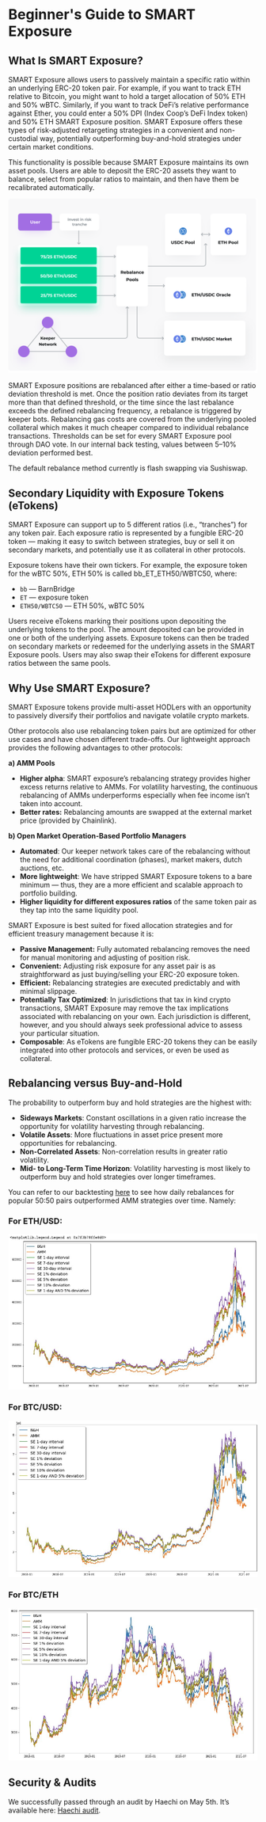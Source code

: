 # Beginner's Guide to SMART Exposure

## What Is SMART Exposure?

SMART Exposure allows users to passively maintain a specific ratio within an underlying ERC-20 token pair. For example, if you want to track ETH relative to Bitcoin, you might want to hold a target allocation of 50% ETH and 50% wBTC. Similarly, if you want to track DeFi’s relative performance against Ether, you could enter a 50% DPI \(Index Coop’s DeFi Index token\) and 50% ETH SMART Exposure position. SMART Exposure offers these types of risk-adjusted retargeting strategies in a convenient and non-custodial way, potentially outperforming buy-and-hold strategies under certain market conditions.

This functionality is possible because SMART Exposure maintains its own asset pools. Users are able to deposit the ERC-20 assets they want to balance, select from popular ratios to maintain, and then have them be recalibrated automatically.

![](.gitbook/assets/image%20%2811%29.png)

SMART Exposure positions are rebalanced after either a time-based or ratio deviation threshold is met. Once the position ratio deviates from its target more than that defined threshold, or the time since the last rebalance exceeds the defined rebalancing frequency, a rebalance is triggered by keeper bots. Rebalancing gas costs are covered from the underlying pooled collateral which makes it much cheaper compared to individual rebalance transactions. Thresholds can be set for every SMART Exposure pool through DAO vote. In our internal back testing, values between 5–10% deviation performed best.

The default rebalance method currently is flash swapping via Sushiswap.

## Secondary Liquidity with Exposure Tokens \(eTokens\) <a id="c504"></a>

SMART Exposure can support up to 5 different ratios \(i.e., “tranches”\) for any token pair. Each exposure ratio is represented by a fungible ERC-20 token — making it easy to switch between strategies, buy or sell it on secondary markets, and potentially use it as collateral in other protocols.

Exposure tokens have their own tickers. For example, the exposure token for the wBTC 50%, ETH 50% is called bb\_ET\_ETH50/WBTC50, where:

* `bb` — BarnBridge
* `ET` — exposure token
* `ETH50/WBTC50` — ETH 50%, wBTC 50%

Users receive eTokens marking their positions upon depositing the underlying tokens to the pool. The amount deposited can be provided in one or both of the underlying assets. Exposure tokens can then be traded on secondary markets or redeemed for the underlying assets in the SMART Exposure pools. Users may also swap their eTokens for different exposure ratios between the same pools.

## Why Use SMART Exposure?



SMART Exposure tokens provide multi-asset HODLers with an opportunity to passively diversify their portfolios and navigate volatile crypto markets.

Other protocols also use rebalancing token pairs but are optimized for other use cases and have chosen different trade-offs. Our lightweight approach provides the following advantages to other protocols:

**a\) AMM Pools**

* **Higher alpha**: SMART exposure’s rebalancing strategy provides higher excess returns relative to AMMs. For volatility harvesting, the continuous rebalancing of AMMs underperforms especially when fee income isn’t taken into account.
* **Better rates:** Rebalancing amounts are swapped at the external market price \(provided by Chainlink\).

**b\) Open Market Operation-Based Portfolio Managers**

* **Automated**: Our keeper network takes care of the rebalancing without the need for additional coordination \(phases\), market makers, dutch auctions, etc.
* **More lightweight**: We have stripped SMART Exposure tokens to a bare minimum — thus, they are a more efficient and scalable approach to portfolio building.
* **Higher liquidity for different exposures ratios** of the same token pair as they tap into the same liquidity pool.

SMART Exposure is best suited for fixed allocation strategies and for efficient treasury management because it is:

* **Passive Management:** Fully automated rebalancing removes the need for manual monitoring and adjusting of position risk.
* **Convenient:** Adjusting risk exposure for any asset pair is as straightforward as just buying/selling your ERC-20 exposure token.
* **Efficient:** Rebalancing strategies are executed predictably and with minimal slippage.
* **Potentially Tax Optimized**: In jurisdictions that tax in kind crypto transactions, SMART Exposure may remove the tax implications associated with rebalancing on your own. Each jurisdiction is different, however, and you should always seek professional advice to assess your particular situation.
* **Composable**: As eTokens are fungible ERC-20 tokens they can be easily integrated into other protocols and services, or even be used as collateral.

## Rebalancing versus Buy-and-Hold

The probability to outperform buy and hold strategies are the highest with:

* **Sideways Markets**: Constant oscillations in a given ratio increase the opportunity for volatility harvesting through rebalancing.
* **Volatile Assets**: More fluctuations in asset price present more opportunities for rebalancing.
* **Non-Correlated Assets**: Non-correlation results in greater ratio volatility.
* **Mid- to Long-Term Time Horizon**: Volatility harvesting is most likely to outperform buy and hold strategies over longer timeframes.

You can refer to our backtesting [here](https://drive.google.com/file/d/1fro709VIAkD_ad9gkgyVR27BO7K_Jmy0/view) to see how daily rebalances for popular 50:50 pairs outperformed AMM strategies over time. Namely:

### **For ETH/USD:**

![](.gitbook/assets/image%20%2814%29.png)

### **For BTC/USD:**

![](.gitbook/assets/image%20%2812%29.png)

### **For BTC/ETH**

![](.gitbook/assets/image%20%2817%29.png)

## Security & Audits

We successfully passed through an audit by Haechi on May 5th. It’s available here: [Haechi audit](https://github.com/BarnBridge/BarnBridge-PM/blob/master/audits/BarnBridge%20SMART%20Exposure%20audit%20by%20Hacken.pdf).

